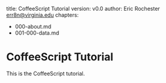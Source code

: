 title: CoffeeScript Tutorial
version: v0.0
author: Eric Rochester <err8n@virginia.edu>
chapters:
 - 000-about.md
 - 001-000-data.md

# CoffeeScript Tutorial

This is the CoffeeScript tutorial.

